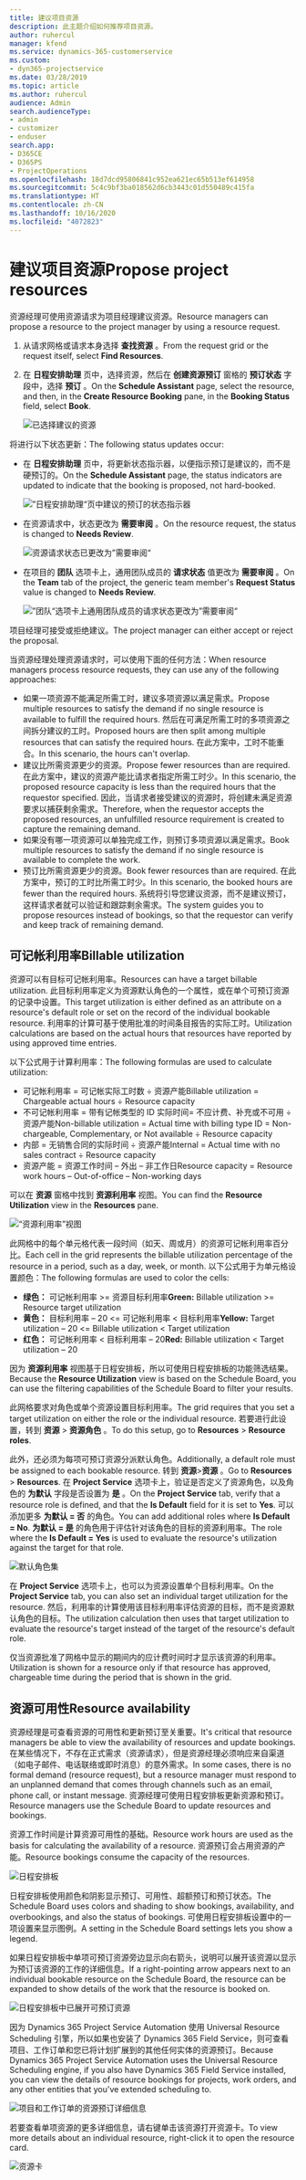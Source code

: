 ```yaml
---
title: 建议项目资源
description: 此主题介绍如何推荐项目资源。
author: ruhercul
manager: kfend
ms.service: dynamics-365-customerservice
ms.custom:
- dyn365-projectservice
ms.date: 03/28/2019
ms.topic: article
ms.author: ruhercul
audience: Admin
search.audienceType:
- admin
- customizer
- enduser
search.app:
- D365CE
- D365PS
- ProjectOperations
ms.openlocfilehash: 18d7dcd95806841c952ea621ec65b513ef614958
ms.sourcegitcommit: 5c4c9bf3ba018562d6cb3443c01d550489c415fa
ms.translationtype: HT
ms.contentlocale: zh-CN
ms.lasthandoff: 10/16/2020
ms.locfileid: "4072823"
---
```

# <a name="propose-project-resources"></a><span data-ttu-id="8df72-103">建议项目资源</span><span class="sxs-lookup"><span data-stu-id="8df72-103">Propose project resources</span></span>

<span data-ttu-id="8df72-104">资源经理可使用资源请求为项目经理建议资源。</span><span class="sxs-lookup"><span data-stu-id="8df72-104">Resource managers can propose a resource to the project manager by using a resource request.</span></span>

1. <span data-ttu-id="8df72-105">从请求网格或请求本身选择 **查找资源** 。</span><span class="sxs-lookup"><span data-stu-id="8df72-105">From the request grid or the request itself, select **Find Resources**.</span></span>
2. <span data-ttu-id="8df72-106">在 **日程安排助理** 页中，选择资源，然后在 **创建资源预订** 窗格的 **预订状态** 字段中，选择 **预订** 。</span><span class="sxs-lookup"><span data-stu-id="8df72-106">On the **Schedule Assistant** page, select the resource, and then, in the **Create Resource Booking** pane, in the **Booking Status** field, select **Book**.</span></span>

    ![已选择建议的资源](media/Resource-Management-image62.png)

<span data-ttu-id="8df72-108">将进行以下状态更新：</span><span class="sxs-lookup"><span data-stu-id="8df72-108">The following status updates occur:</span></span>

- <span data-ttu-id="8df72-109">在 **日程安排助理** 页中，将更新状态指示器，以便指示预订是建议的，而不是硬预订的。</span><span class="sxs-lookup"><span data-stu-id="8df72-109">On the **Schedule Assistant** page, the status indicators are updated to indicate that the booking is proposed, not hard-booked.</span></span>

    ![”日程安排助理“页中建议的预订的状态指示器](media/Resource-Management-image63.png)

- <span data-ttu-id="8df72-111">在资源请求中，状态更改为 **需要审阅** 。</span><span class="sxs-lookup"><span data-stu-id="8df72-111">On the resource request, the status is changed to **Needs Review**.</span></span>

    ![资源请求状态已更改为”需要审阅“](media/Resource-Management-image64.png)

- <span data-ttu-id="8df72-113">在项目的 **团队** 选项卡上，通用团队成员的 **请求状态** 值更改为 **需要审阅** 。</span><span class="sxs-lookup"><span data-stu-id="8df72-113">On the **Team** tab of the project, the generic team member's **Request Status** value is changed to **Needs Review**.</span></span>

    ![”团队“选项卡上通用团队成员的请求状态更改为”需要审阅“](media/Resource-Management-image48.png)

<span data-ttu-id="8df72-115">项目经理可接受或拒绝建议。</span><span class="sxs-lookup"><span data-stu-id="8df72-115">The project manager can either accept or reject the proposal.</span></span>

<span data-ttu-id="8df72-116">当资源经理处理资源请求时，可以使用下面的任何方法：</span><span class="sxs-lookup"><span data-stu-id="8df72-116">When resource managers process resource requests, they can use any of the following approaches:</span></span>

- <span data-ttu-id="8df72-117">如果一项资源不能满足所需工时，建议多项资源以满足需求。</span><span class="sxs-lookup"><span data-stu-id="8df72-117">Propose multiple resources to satisfy the demand if no single resource is available to fulfill the required hours.</span></span> <span data-ttu-id="8df72-118">然后在可满足所需工时的多项资源之间拆分建议的工时。</span><span class="sxs-lookup"><span data-stu-id="8df72-118">Proposed hours are then split among multiple resources that can satisfy the required hours.</span></span> <span data-ttu-id="8df72-119">在此方案中，工时不能重合。</span><span class="sxs-lookup"><span data-stu-id="8df72-119">In this scenario, the hours can't overlap.</span></span>
- <span data-ttu-id="8df72-120">建议比所需资源更少的资源。</span><span class="sxs-lookup"><span data-stu-id="8df72-120">Propose fewer resources than are required.</span></span> <span data-ttu-id="8df72-121">在此方案中，建议的资源产能比请求者指定所需工时少。</span><span class="sxs-lookup"><span data-stu-id="8df72-121">In this scenario, the proposed resource capacity is less than the required hours that the requestor specified.</span></span> <span data-ttu-id="8df72-122">因此，当请求者接受建议的资源时，将创建未满足资源要求以捕获剩余需求。</span><span class="sxs-lookup"><span data-stu-id="8df72-122">Therefore, when the requestor accepts the proposed resources, an unfulfilled resource requirement is created to capture the remaining demand.</span></span>
- <span data-ttu-id="8df72-123">如果没有哪一项资源可以单独完成工作，则预订多项资源以满足需求。</span><span class="sxs-lookup"><span data-stu-id="8df72-123">Book multiple resources to satisfy the demand if no single resource is available to complete the work.</span></span>
- <span data-ttu-id="8df72-124">预订比所需资源更少的资源。</span><span class="sxs-lookup"><span data-stu-id="8df72-124">Book fewer resources than are required.</span></span> <span data-ttu-id="8df72-125">在此方案中，预订的工时比所需工时少。</span><span class="sxs-lookup"><span data-stu-id="8df72-125">In this scenario, the booked hours are fewer than the required hours.</span></span> <span data-ttu-id="8df72-126">系统将引导您建议资源，而不是建议预订，这样请求者就可以验证和跟踪剩余需求。</span><span class="sxs-lookup"><span data-stu-id="8df72-126">The system guides you to propose resources instead of bookings, so that the requestor can verify and keep track of remaining demand.</span></span>

## <a name="billable-utilization"></a><span data-ttu-id="8df72-127">可记帐利用率</span><span class="sxs-lookup"><span data-stu-id="8df72-127">Billable utilization</span></span>

<span data-ttu-id="8df72-128">资源可以有目标可记帐利用率。</span><span class="sxs-lookup"><span data-stu-id="8df72-128">Resources can have a target billable utilization.</span></span> <span data-ttu-id="8df72-129">此目标利用率定义为资源默认角色的一个属性，或在单个可预订资源的记录中设置。</span><span class="sxs-lookup"><span data-stu-id="8df72-129">This target utilization is either defined as an attribute on a resource's default role or set on the record of the individual bookable resource.</span></span> <span data-ttu-id="8df72-130">利用率的计算可基于使用批准的时间条目报告的实际工时。</span><span class="sxs-lookup"><span data-stu-id="8df72-130">Utilization calculations are based on the actual hours that resources have reported by using approved time entries.</span></span>

<span data-ttu-id="8df72-131">以下公式用于计算利用率：</span><span class="sxs-lookup"><span data-stu-id="8df72-131">The following formulas are used to calculate utilization:</span></span>

- <span data-ttu-id="8df72-132">可记帐利用率 = 可记帐实际工时数 ÷ 资源产能</span><span class="sxs-lookup"><span data-stu-id="8df72-132">Billable utilization = Chargeable actual hours ÷ Resource capacity</span></span>
- <span data-ttu-id="8df72-133">不可记帐利用率 = 带有记帐类型的 ID 实际时间= 不应计费、补充或不可用 ÷ 资源产能</span><span class="sxs-lookup"><span data-stu-id="8df72-133">Non-billable utilization = Actual time with billing type ID = Non-chargeable, Complementary, or Not available ÷ Resource capacity</span></span>
- <span data-ttu-id="8df72-134">内部 = 无销售合同的实际时间 ÷ 资源产能</span><span class="sxs-lookup"><span data-stu-id="8df72-134">Internal = Actual time with no sales contract ÷ Resource capacity</span></span>
- <span data-ttu-id="8df72-135">资源产能 = 资源工作时间 – 外出 – 非工作日</span><span class="sxs-lookup"><span data-stu-id="8df72-135">Resource capacity = Resource work hours – Out-of-office – Non-working days</span></span>

<span data-ttu-id="8df72-136">可以在 **资源** 窗格中找到 **资源利用率** 视图。</span><span class="sxs-lookup"><span data-stu-id="8df72-136">You can find the **Resource Utilization** view in the **Resources** pane.</span></span>

![“资源利用率”视图](media/Resource-Management-image65.png)

<span data-ttu-id="8df72-138">此网格中的每个单元格代表一段时间（如天、周或月）的资源可记帐利用率百分比。</span><span class="sxs-lookup"><span data-stu-id="8df72-138">Each cell in the grid represents the billable utilization percentage of the resource in a period, such as a day, week, or month.</span></span> <span data-ttu-id="8df72-139">以下公式用于为单元格设置颜色：</span><span class="sxs-lookup"><span data-stu-id="8df72-139">The following formulas are used to color the cells:</span></span>

- <span data-ttu-id="8df72-140">**绿色：** 可记帐利用率 \>= 资源目标利用率</span><span class="sxs-lookup"><span data-stu-id="8df72-140">**Green:** Billable utilization \>= Resource target utilization</span></span>
- <span data-ttu-id="8df72-141">**黄色：** 目标利用率 – 20 \<= 可记帐利用率 \< 目标利用率</span><span class="sxs-lookup"><span data-stu-id="8df72-141">**Yellow:** Target utilization – 20 \<= Billable utilization \< Target utilization</span></span>
- <span data-ttu-id="8df72-142">**红色：** 可记帐利用率 \< 目标利用率 – 20</span><span class="sxs-lookup"><span data-stu-id="8df72-142">**Red:** Billable utilization \< Target utilization – 20</span></span>

<span data-ttu-id="8df72-143">因为 **资源利用率** 视图基于日程安排板，所以可使用日程安排板的功能筛选结果。</span><span class="sxs-lookup"><span data-stu-id="8df72-143">Because the **Resource Utilization** view is based on the Schedule Board, you can use the filtering capabilities of the Schedule Board to filter your results.</span></span>

<span data-ttu-id="8df72-144">此网格要求对角色或单个资源设置目标利用率。</span><span class="sxs-lookup"><span data-stu-id="8df72-144">The grid requires that you set a target utilization on either the role or the individual resource.</span></span> <span data-ttu-id="8df72-145">若要进行此设置，转到 **资源** \> **资源角色** 。</span><span class="sxs-lookup"><span data-stu-id="8df72-145">To do this setup, go to **Resources** \> **Resource roles**.</span></span>

<span data-ttu-id="8df72-146">此外，还必须为每项可预订资源分派默认角色。</span><span class="sxs-lookup"><span data-stu-id="8df72-146">Additionally, a default role must be assigned to each bookable resource.</span></span> <span data-ttu-id="8df72-147">转到 **资源**\>**资源** 。</span><span class="sxs-lookup"><span data-stu-id="8df72-147">Go to **Resources** \> **Resources**.</span></span> <span data-ttu-id="8df72-148">在 **Project Service** 选项卡上，验证是否定义了资源角色，以及角色的 **为默认** 字段是否设置为 **是** 。</span><span class="sxs-lookup"><span data-stu-id="8df72-148">On the **Project Service** tab, verify that a resource role is defined, and that the **Is Default** field for it is set to **Yes**.</span></span> <span data-ttu-id="8df72-149">可以添加更多 **为默认 = 否** 的角色。</span><span class="sxs-lookup"><span data-stu-id="8df72-149">You can add additional roles where **Is Default = No**.</span></span> <span data-ttu-id="8df72-150">**为默认 = 是** 的角色用于评估针对该角色的目标的资源利用率。</span><span class="sxs-lookup"><span data-stu-id="8df72-150">The role where the **Is Default = Yes** is used to evaluate the resource's utilization against the target for that role.</span></span>

![默认角色集](media/Resource-Management-image67.png)

<span data-ttu-id="8df72-152">在 **Project Service** 选项卡上，也可以为资源设置单个目标利用率。</span><span class="sxs-lookup"><span data-stu-id="8df72-152">On the **Project Service** tab, you can also set an individual target utilization for the resource.</span></span> <span data-ttu-id="8df72-153">然后，利用率的计算使用该目标利用率评估资源的目标，而不是资源默认角色的目标。</span><span class="sxs-lookup"><span data-stu-id="8df72-153">The utilization calculation then uses that target utilization to evaluate the resource's target instead of the target of the resource's default role.</span></span>

<span data-ttu-id="8df72-154">仅当资源批准了网格中显示的期间内的应计费时间时才显示该资源的利用率。</span><span class="sxs-lookup"><span data-stu-id="8df72-154">Utilization is shown for a resource only if that resource has approved, chargeable time during the period that is shown in the grid.</span></span>

## <a name="resource-availability"></a><span data-ttu-id="8df72-155">资源可用性</span><span class="sxs-lookup"><span data-stu-id="8df72-155">Resource availability</span></span>

<span data-ttu-id="8df72-156">资源经理是可查看资源的可用性和更新预订至关重要。</span><span class="sxs-lookup"><span data-stu-id="8df72-156">It's critical that resource managers be able to view the availability of resources and update bookings.</span></span> <span data-ttu-id="8df72-157">在某些情况下，不存在正式需求（资源请求），但是资源经理必须响应来自渠道（如电子邮件、电话联络或即时消息）的意外需求。</span><span class="sxs-lookup"><span data-stu-id="8df72-157">In some cases, there is no formal demand (resource request), but a resource manager must respond to an unplanned demand that comes through channels such as an email, phone call, or instant message.</span></span> <span data-ttu-id="8df72-158">资源经理可使用日程安排板更新资源和预订。</span><span class="sxs-lookup"><span data-stu-id="8df72-158">Resource managers use the Schedule Board to update resources and bookings.</span></span>

<span data-ttu-id="8df72-159">资源工作时间是计算资源可用性的基础。</span><span class="sxs-lookup"><span data-stu-id="8df72-159">Resource work hours are used as the basis for calculating the availability of a resource.</span></span> <span data-ttu-id="8df72-160">资源预订会占用资源的产能。</span><span class="sxs-lookup"><span data-stu-id="8df72-160">Resource bookings consume the capacity of the resources.</span></span>

![日程安排板](media/Resource-Management-image68.png)

<span data-ttu-id="8df72-162">日程安排板使用颜色和阴影显示预订、可用性、超额预订和预订状态。</span><span class="sxs-lookup"><span data-stu-id="8df72-162">The Schedule Board uses colors and shading to show bookings, availability, and overbookings, and also the status of bookings.</span></span> <span data-ttu-id="8df72-163">可使用日程安排板设置中的一项设置来显示图例。</span><span class="sxs-lookup"><span data-stu-id="8df72-163">A setting in the Schedule Board settings lets you show a legend.</span></span>

<span data-ttu-id="8df72-164">如果日程安排板中单项可预订资源旁边显示向右箭头，说明可以展开该资源以显示为预订该资源的工作的详细信息。</span><span class="sxs-lookup"><span data-stu-id="8df72-164">If a right-pointing arrow appears next to an individual bookable resource on the Schedule Board, the resource can be expanded to show details of the work that the resource is booked on.</span></span>

![日程安排板中已展开可预订资源](media/Resource-Management-image69.png)

<span data-ttu-id="8df72-166">因为 Dynamics 365 Project Service Automation 使用 Universal Resource Scheduling 引擎，所以如果也安装了 Dynamics 365 Field Service，则可查看项目、工作订单和您已将计划扩展到的其他任何实体的资源预订。</span><span class="sxs-lookup"><span data-stu-id="8df72-166">Because Dynamics 365 Project Service Automation uses the Universal Resource Scheduling engine, if you also have Dynamics 365 Field Service installed, you can view the details of resource bookings for projects, work orders, and any other entities that you've extended scheduling to.</span></span>

![项目和工作订单的资源预订详细信息](media/Resource-Management-image70.png)

<span data-ttu-id="8df72-168">若要查看单项资源的更多详细信息，请右键单击该资源打开资源卡。</span><span class="sxs-lookup"><span data-stu-id="8df72-168">To view more details about an individual resource, right-click it to open the resource card.</span></span>

![资源卡](media/Resource-Management-image71.png)
